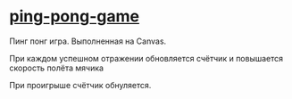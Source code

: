 # <a href="https://nek0samurai.github.io/ping-pong-game.github.io/">ping-pong-game</a> 
Пинг понг игра.
 Выполненная на Canvas.
 
 
 При каждом успешном отражении обновляется счётчик и повышается скорость полёта мячика

При проигрыше счётчик обнуляется.

